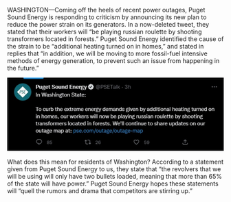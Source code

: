 WASHINGTON—Coming off the heels of recent power outages, Puget Sound Energy is responding to criticism by announcing its new plan to reduce the power strain on its generators. In a now-deleted tweet, they stated that their workers will “be playing russian roulette by shooting transformers located in forests.” Puget Sound Energy identified the cause of the strain to be “additional heating turned on in homes,” and stated in replies that “in addition, we will be moving to more fossil-fuel intensive methods of energy generation, to prevent such an issue from happening in the future.”

![Tweet by the official Puget Sound Energy Twitter](/article_images/pse/tweet.jpg)

What does this mean for residents of Washington? According to a statement given from Puget Sound Energy to us, they state that “the revolvers that we will be using will only have two bullets loaded, meaning that more than 65% of the state will have power.” Puget Sound Energy hopes these statements will “quell the rumors and drama that competitors are stirring up.”
